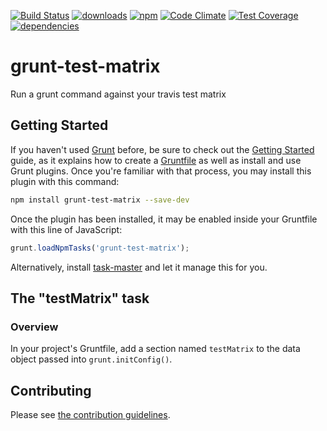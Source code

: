 [![Build Status](https://travis-ci.org/tandrewnichols/grunt-test-matrix.png)](https://travis-ci.org/tandrewnichols/grunt-test-matrix) [![downloads](http://img.shields.io/npm/dm/grunt-test-matrix.svg)](https://npmjs.org/package/grunt-test-matrix) [![npm](http://img.shields.io/npm/v/grunt-test-matrix.svg)](https://npmjs.org/package/grunt-test-matrix) [![Code Climate](https://codeclimate.com/github/tandrewnichols/grunt-test-matrix/badges/gpa.svg)](https://codeclimate.com/github/tandrewnichols/grunt-test-matrix) [![Test Coverage](https://codeclimate.com/github/tandrewnichols/grunt-test-matrix/badges/coverage.svg)](https://codeclimate.com/github/tandrewnichols/grunt-test-matrix) [![dependencies](https://david-dm.org/tandrewnichols/grunt-test-matrix.png)](https://david-dm.org/tandrewnichols/grunt-test-matrix)

# grunt-test-matrix

Run a grunt command against your travis test matrix

## Getting Started

If you haven't used [Grunt](http://gruntjs.com/) before, be sure to check out the [Getting Started](http://gruntjs.com/getting-started) guide, as it explains how to create a [Gruntfile](http://gruntjs.com/sample-gruntfile) as well as install and use Grunt plugins. Once you're familiar with that process, you may install this plugin with this command:

```bash
npm install grunt-test-matrix --save-dev
```

Once the plugin has been installed, it may be enabled inside your Gruntfile with this line of JavaScript:

```javascript
grunt.loadNpmTasks('grunt-test-matrix');
```

Alternatively, install [task-master](http://github.com/tandrewnichols/task-master) and let it manage this for you.

## The "testMatrix" task

### Overview

In your project's Gruntfile, add a section named `testMatrix` to the data object passed into `grunt.initConfig()`.


## Contributing

Please see [the contribution guidelines](CONTRIBUTING.md).
